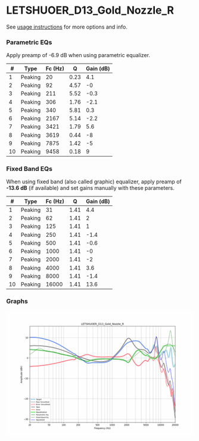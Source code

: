 # LETSHUOER_D13_Gold_Nozzle_R
See [usage instructions](https://github.com/jaakkopasanen/AutoEq#usage) for more options and info.

### Parametric EQs
Apply preamp of -6.9 dB when using parametric equalizer.

|   # | Type    |   Fc (Hz) |    Q |   Gain (dB) |
|-----|---------|-----------|------|-------------|
|   1 | Peaking |        20 | 0.23 |         4.1 |
|   2 | Peaking |        92 | 4.57 |        -0   |
|   3 | Peaking |       211 | 5.52 |        -0.3 |
|   4 | Peaking |       306 | 1.76 |        -2.1 |
|   5 | Peaking |       340 | 5.81 |         0.3 |
|   6 | Peaking |      2167 | 5.14 |        -2.2 |
|   7 | Peaking |      3421 | 1.79 |         5.6 |
|   8 | Peaking |      3619 | 0.44 |        -8   |
|   9 | Peaking |      7875 | 1.42 |        -5   |
|  10 | Peaking |      9458 | 0.18 |         9   |

### Fixed Band EQs
When using fixed band (also called graphic) equalizer, apply preamp of **-13.6 dB** (if available) and set gains manually with these parameters.

|   # | Type    |   Fc (Hz) |    Q |   Gain (dB) |
|-----|---------|-----------|------|-------------|
|   1 | Peaking |        31 | 1.41 |         4.4 |
|   2 | Peaking |        62 | 1.41 |         2   |
|   3 | Peaking |       125 | 1.41 |         1   |
|   4 | Peaking |       250 | 1.41 |        -1.4 |
|   5 | Peaking |       500 | 1.41 |        -0.6 |
|   6 | Peaking |      1000 | 1.41 |        -0   |
|   7 | Peaking |      2000 | 1.41 |        -2   |
|   8 | Peaking |      4000 | 1.41 |         3.6 |
|   9 | Peaking |      8000 | 1.41 |        -1.4 |
|  10 | Peaking |     16000 | 1.41 |        13.6 |

### Graphs
![](./LETSHUOER_D13_Gold_Nozzle_R.png)
